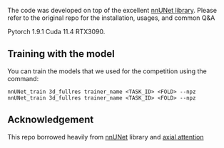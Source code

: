 
The code was developed on top of the excellent [nnUNet library](https://github.com/MIC-DKFZ/nnUNet). 
Please refer to the original repo for the installation, usages, and common Q&A

Pytorch 1.9.1
Cuda 11.4 
RTX3090. 

## Training with the model
You can train the models that we used for the competition using the command:
```
nnUNet_train 3d_fullres trainer_name <TASK_ID> <FOLD> --npz 
nnUNet_train 3d_fullres trainer_name <TASK_ID> <FOLD> --npz 
```


## Acknowledgement
This repo borrowed heavily from [nnUNet](https://github.com/MIC-DKFZ/nnUNet) library and [axial attention](https://github.com/lucidrains/axial-attention)

